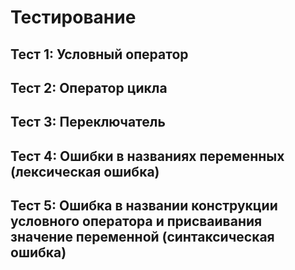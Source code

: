 # Тестирование

## Тест 1: Условный оператор

## Тест 2: Оператор цикла

## Тест 3: Переключатель

## Тест 4: Ошибки в названиях переменных (лексическая ошибка)

## Тест 5: Ошибка в названии конструкции условного оператора и присваивания значение переменной (синтаксическая ошибка)
